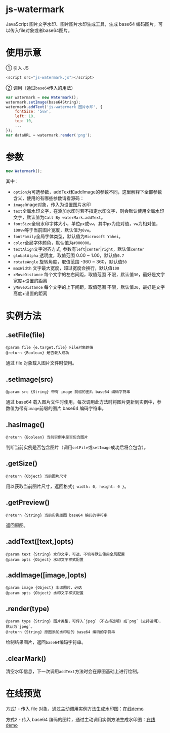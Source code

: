 # js-watermark
JavaScript 图片文字水印、图片图片水印生成工具，生成 base64 编码图片，可以传入file对象或者base64图片。

# 使用示意
① 引入 JS 
```JavaScript
<script src="js-watermark.js"></script>
```

② 调用（通过`base64`传入的用法）
```JavaScript
var watermark = new Watermark();
watermark.setImage(base64String);
watermark.addText('js-watermark 图片水印', {
    fontSize: '5vw',
    left: 10,
    top: 10,
    ...
});
var dataURL = watermark.render('png');
```

# 参数
```JavaScript
new Watermark();
```

其中：
* `option`为可选参数，addText和addImage的参数不同，这里解释下全部参数含义，使用的有哪些参数请看源码：
* `image`Image对象，传入为设置图片水印
* `text`全局水印文字，在添加水印时若不指定水印文字，则会默认使用全局水印文字，默认值为`Call By waterMark.addText`。
* `fontSize`全局水印字体大小，单位`px`或`vw`，其中`px`为绝对值，`vw`为相对值，`100vw`等于当前图片宽度，默认值为`6vw`。
* `fontFamily`全局字体类型，默认值为`Microsoft Yahei`。
* `color`全局字体颜色，默认值为`#000000`。
* `textAlign`文字对齐方式, 参数有`left`|`center`|`right`，默认值`center`
* `globalAlpha` 透明度，取值范围 0.00 ~ 1.00，默认值`0.7`
* `rotateAngle` 旋转角度，取值范围 -360 ~ 360，默认值`50`
* `maxWidth` 文字最大宽度，超过宽度会换行，默认值`100`
* `xMoveDistance` 每个文字的左右间距，取值范围 不限，默认值`30`，最好是文字宽度+设置的距离
* `yMoveDistance` 每个文字的上下间距，取值范围 不限，默认值`30`，最好是文字高度+设置的距离
  
# 实例方法
## .setFile(file)
```
@param file {e.target.file} File对象的值
@return {Boolean} 是否载入成功 
```
通过 file 对象载入图片文件时使用。

## .setImage(src)
```
@param src {String} 带有 image 前缀的图片 base64 编码字符串
```
通过 base64 载入图片文件时使用，每次调用此方法时将图片更新到实例中，参数值为带有`image`前缀的图片 base64 编码字符串。

## .hasImage()
```
@return {Boolean} 当前实例中是否包含图片
```
判断当前实例是否包含图片（调用`setFile`或`setImage`成功后将会包含）。

## .getSize()
```
@return {Object} 当前图片尺寸 
```
用以获取当前图片尺寸，返回格式`{ width: 0, height: 0 }`。

## .getPreview()
```
@return {String} 当前实例原图 base64 编码的字符串
```
返回原图。

## .addText([text,]opts)
```
@param text {String} 水印文字，可选，不填写默认使用全局配置
@param opts {Object} 水印文字样式配置
```

## .addImage([image,]opts)
```
@param image {Object} 水印图片，必选
@param opts {Object} 水印文字样式配置
```

## .render(type)
```
@param type {String} 图片类型，可传入`jpeg`（不支持透明）或`png`（支持透明），默认为`jpeg`。
@return {String} 原图添加水印后的 base64 编码的字符串
```
绘制结果图片，返回`base64`编码字符串。

## .clearMark()
清空水印信息，下一次调用`addText`方法时会在原图基础上进行绘制。

# 在线预览

方式1 - 传入 file 对象，通过主动调用实例方法生成水印图：[在线demo](https://WhiteSevs.github.io/js-watermark/demo/example1.html)

方式2 - 传入 base64 编码的图片，通过主动调用实例方法生成水印图：[在线demo](https://WhiteSevs.github.io/js-watermark/demo/example2.html)


